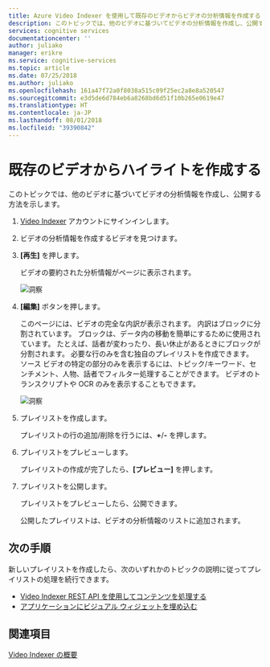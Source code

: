 ```yaml
---
title: Azure Video Indexer を使用して既存のビデオからビデオの分析情報を作成する | Microsoft Docs
description: このトピックでは、他のビデオに基づいてビデオの分析情報を作成し、公開する方法を示します。
services: cognitive services
documentationcenter: ''
author: juliako
manager: erikre
ms.service: cognitive-services
ms.topic: article
ms.date: 07/25/2018
ms.author: juliako
ms.openlocfilehash: 161a47f72a0f8038a515c09f25ec2a8e8a520547
ms.sourcegitcommit: e3d5de6d784eb6a8268bd6d51f10b265e0619e47
ms.translationtype: HT
ms.contentlocale: ja-JP
ms.lasthandoff: 08/01/2018
ms.locfileid: "39390842"
---
```

# <a name="create-highlights-from-existing-videos"></a>既存のビデオからハイライトを作成する

このトピックでは、他のビデオに基づいてビデオの分析情報を作成し、公開する方法を示します。

1. [Video Indexer](https://api-portal.videoindexer.ai/) アカウントにサインインします。
2. ビデオの分析情報を作成するビデオを見つけます。
3. **[再生]** を押します。

    ビデオの要約された分析情報がページに表示されます。 

    ![洞察](./media/video-indexer-create-new/video-indexer-summarized-insights.png)

3. **[編集]** ボタンを押します。

    このページには、ビデオの完全な内訳が表示されます。 内訳はブロックに分割されています。 ブロックは、データ内の移動を簡単にするために使用されています。 たとえば、話者が変わったり、長い休止があるときにブロックが分割されます。 必要な行のみを含む独自のプレイリストを作成できます。 ソース ビデオの特定の部分のみを表示するには、トピック/キーワード、センチメント、人物、話者でフィルター処理することができます。 ビデオのトランスクリプトや OCR のみを表示することもできます。    

    ![洞察](./media/video-indexer-create-new/video-indexer-create-new-playlist.png)

4. プレイリストを作成します。

    プレイリストの行の追加/削除を行うには、**+**/**-** を押します。

5. プレイリストをプレビューします。

    プレイリストの作成が完了したら、**[プレビュー]** を押します。
6. プレイリストを公開します。

    プレイリストをプレビューしたら、公開できます。

    公開したプレイリストは、ビデオの分析情報のリストに追加されます。


## <a name="next-steps"></a>次の手順 

新しいプレイリストを作成したら、次のいずれかのトピックの説明に従ってプレイリストの処理を続行できます。 

- [Video Indexer REST API を使用してコンテンツを処理する](video-indexer-use-apis.md)
- [アプリケーションにビジュアル ウィジェットを埋め込む](video-indexer-embed-widgets.md)

## <a name="see-also"></a>関連項目

[Video Indexer の概要](video-indexer-overview.md) 
